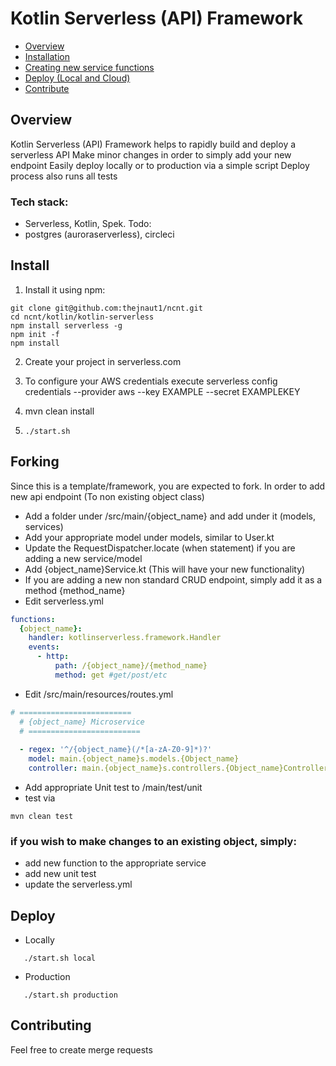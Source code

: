 # Kotlin Serverless (API) Framework

 * [Overview](#overview)
 * [Installation](#install)
 * [Creating new service functions](#forking)
 * [Deploy (Local and Cloud)](#deploy)
 * [Contribute](#contributing)

## Overview

Kotlin Serverless (API) Framework helps to rapidly build and deploy a serverless API
Make minor changes in order to simply add your new endpoint
Easily deploy locally or to production via a simple script
Deploy process also runs all tests

### Tech stack:
- Serverless, Kotlin, Spek.
Todo:
- postgres (auroraserverless), circleci

## Install

1. Install it using npm:
  ```shell
  git clone git@github.com:thejnaut1/ncnt.git
  cd ncnt/kotlin/kotlin-serverless
  npm install serverless -g
  npm init -f
  npm install
  ```
  
2. Create your project in serverless.com

3. To configure your AWS credentials execute serverless config credentials --provider aws --key EXAMPLE --secret EXAMPLEKEY

4. mvn clean install

5. ```shell
   ./start.sh
   ```
   
## Forking

Since this is a template/framework, you are expected to fork.
In order to add new api endpoint (To non existing object class)

- Add a folder under /src/main/{object_name} and add under it (models, services)
- Add your appropriate model under models, similar to User.kt
- Update the RequestDispatcher.locate (when statement) if you are adding a new service/model
- Add {object_name}Service.kt (This will have your new functionality)
- If you are adding a new non standard CRUD endpoint, simply add it as a method {method_name}
- Edit serverless.yml
```yaml
functions:
  {object_name}:
    handler: kotlinserverless.framework.Handler
    events:
      - http:
          path: /{object_name}/{method_name}
          method: get #get/post/etc
```
- Edit /src/main/resources/routes.yml
```yaml
# =========================
  # {object_name} Microservice
  # =========================
  
  - regex: '^/{object_name}(/*[a-zA-Z0-9]*)?'
    model: main.{object_name}s.models.{Object_name}
    controller: main.{object_name}s.controllers.{Object_name}Controller
```
- Add appropriate Unit test to /main/test/unit
- test via 
```shell
mvn clean test
```

### if you wish to make changes to an existing object, simply:
- add new function to the appropriate service
- add new unit test
- update the serverless.yml

## Deploy

- Locally
```shell
   ./start.sh local
   ```

- Production
```shell
   ./start.sh production
   ```

## Contributing
Feel free to create merge requests
